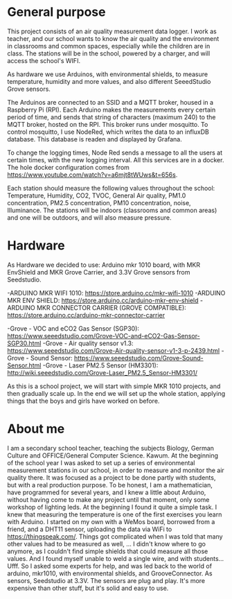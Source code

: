 # General purpose
This project consists of an air quality measurement data logger. I work as teacher, and our school wants to know the air quality and the environment in classrooms and common spaces, especially while the children are in class. The stations will be in the school, powered by a charger, and will access the school's WIFI.

As hardware we use Arduinos, with environmental shields, to measure temperature, humidity and more values, and also different SeeedStudio Grove sensors.

The Arduinos are connected to an SSID and a MQTT broker, housed in a Raspberry Pi (RPI). Each Arduino makes the measurements every certain period of time, and sends that string of characters (maximum 240) to the MQTT broker, hosted on the RPI. This broker runs under  mosquitto. To control mosquitto, I use NodeRed, which writes the data to an influxDB database. This database is readen and displayed by Grafana.

To change the logging times, Node Red sends a message to all the users at certain times, with the new logging interval. All this services are in a docker. The hole docker configuration comes from https://www.youtube.com/watch?v=a6mjt8tWUws&t=656s.

Each station should measure the following values throughout the school: Temperature, Humidity, CO2, TVOC, General Air quality, PM1.0 concentration, PM2.5 concentration, PM10 concentration, noise, Illuminance. The stations will be indoors (classrooms and common areas) and one will be outdoors, and will also measure pressure. 

# Hardware
As Hardware we decided to use: Arduino mkr 1010 board, with MKR EnvShield and MKR Grove Carrier, and 3.3V Grove sensors from Seedstudio.

-ARDUINO MKR WIFI 1010: https://store.arduino.cc/mkr-wifi-1010
-ARDUINO MKR ENV SHIELD: https://store.arduino.cc/arduino-mkr-env-shield
-ARDUINO MKR CONNECTOR CARRIER (GROVE COMPATIBLE): https://store.arduino.cc/arduino-mkr-connector-carrier

-Grove - VOC and eCO2 Gas Sensor (SGP30): https://www.seeedstudio.com/Grove-VOC-and-eCO2-Gas-Sensor-SGP30.html
-Grove - Air quality sensor v1.3: https://www.seeedstudio.com/Grove-Air-quality-sensor-v1-3-p-2439.html
-Grove - Sound Sensor: https://www.seeedstudio.com/Grove-Sound-Sensor.html
-Grove - Laser PM2.5 Sensor (HM3301): http://wiki.seeedstudio.com/Grove-Laser_PM2.5_Sensor-HM3301/

As this is a school project, we will start with simple MKR 1010 projects, and then gradually scale up. In the end we will set up the whole station, applying things that the boys and girls have worked on before.

# About me
I am a secondary school teacher, teaching the subjects Biology, German Culture and OFFICE/General Computer Science. Kawum. At the beginning of the school year I was asked to set up a series of environmental measurement stations in our school, in order to measure and monitor the air quality there. It was focused as a project to be done partly with students, but with a real production purpose. To be honest, I am a mathematician, have programmed for several years, and I knew a little about Arduino, without having come to make any project until that moment, only some workshop of lighting leds. At the beginning I found it quite a simple task. I knew that measuring the temperature is one of the first exercises you learn with Arduino. 
I started on my own with a WeMos board, borrowed from a friend, and a DHT11 sensor, uploading the data via WiFi to https://thingspeak.com/. Things got complicated when I was told that many other values had to be measured as well, ... I didn't know where to go anymore, as I couldn't find simple shields that could measure all those values. And I found myself unable to weld a single wire, and with students... Ufff. So I asked some experts for help, and was led back to the world of arduino, mkr1010, with environmental shields, and GrooveConnector. As sensors, Seedstudio at 3.3V. The sensors are plug and play. It's more expensive than other stuff, but it's solid and easy to use.

